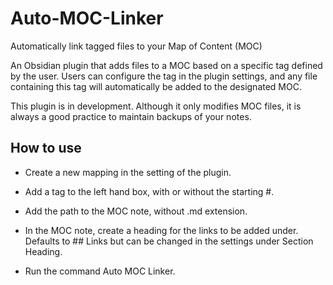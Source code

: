 # Auto-MOC-Linker

Automatically link tagged files to your Map of Content (MOC)

An Obsidian plugin that adds files to a MOC based on a specific tag defined by the user. Users can configure the tag in the plugin settings, and any file containing this tag will automatically be added to the designated MOC.

This plugin is in development. Although it only modifies MOC files, it is always a good practice to maintain backups of your notes.

## How to use
- Create a new mapping in the setting of the plugin. 

- Add a tag to the left hand box, with or without the starting #.
- Add the path to the MOC note, without .md extension.
- In the MOC note, create a heading for the links to be added under. Defaults to ## Links but can be changed in the settings under Section Heading.
- Run the command Auto MOC Linker.
